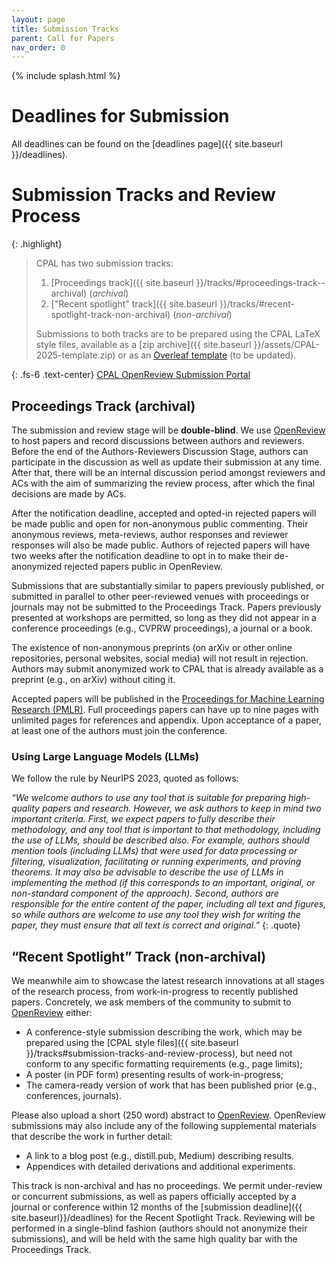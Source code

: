 ```yaml
---
layout: page
title: Submission Tracks
parent: Call for Papers
nav_order: 0
---
```


{% include splash.html %}

# Deadlines for Submission

All deadlines can be found on the [deadlines page]({{ site.baseurl
}}/deadlines).


# Submission Tracks and Review Process

{: .highlight}
> CPAL has two submission tracks:
> 1. [Proceedings track]({{ site.baseurl }}/tracks/#proceedings-track--archival) (*archival*)
> 2. ["Recent spotlight" track]({{ site.baseurl }}/tracks/#recent-spotlight-track-non-archival) (*non-archival*)
> 
> Submissions to both tracks are to be prepared using the CPAL
> LaTeX style files, available as a [zip archive]({{ site.baseurl }}/assets/CPAL-2025-template.zip)
> or as an [Overleaf template](https://www.overleaf.com/latex/templates/cpal-2024/kcdjgbnkzmpj) (to be updated).

{: .fs-6 .text-center}
[CPAL OpenReview Submission Portal](https://openreview.net/group?id=CPAL.cc/2024)


## Proceedings Track  (archival)

The submission and review stage will be **double-blind**. We use 
[OpenReview](https://openreview.net/group?id=CPAL.cc/2024/Conference)
to host
papers and record discussions between authors and reviewers. Before the end of the
Authors-Reviewers Discussion Stage, authors can participate in the discussion as
well as update their submission at any time. After that, there will be an
internal discussion period amongst reviewers and ACs with the aim of
summarizing the review process, after which the final decisions are made by
ACs.

After the notification deadline, accepted and opted-in rejected papers will be
made public and open for non-anonymous public commenting. Their anonymous
reviews, meta-reviews, author responses and reviewer responses will also be
made public. Authors of rejected papers will have two weeks after the
notification deadline to opt in to make their de-anonymized rejected papers
public in OpenReview.

Submissions that are substantially similar to papers previously published, or
submitted in parallel to other peer-reviewed venues with proceedings or
journals may not be submitted to the Proceedings Track. Papers previously
presented at workshops are permitted, so long as they did not appear in a
conference proceedings (e.g., CVPRW proceedings), a journal or a book.

The existence of non-anonymous preprints (on arXiv or other online
repositories, personal websites, social media) will not result in rejection.
Authors may submit anonymized work to CPAL that is already available as a
preprint (e.g., on arXiv) without citing it.

Accepted papers will be published in the [Proceedings for Machine Learning
Research (PMLR)](https://proceedings.mlr.press/). Full proceedings papers can
have up to nine pages with unlimited pages for references and appendix. Upon
acceptance of a paper, at least one of the authors must join the conference.

### Using Large Language Models (LLMs) 
We follow the rule by NeurIPS 2023, quoted as follows:

*“We welcome authors to use any tool that is suitable for preparing high-quality papers and research. However, we ask authors to keep in mind two important criteria. First, we expect papers to fully describe their methodology, and any tool that is important to that methodology, including the use of LLMs, should be described also. For example, authors should mention tools (including LLMs) that were used for data processing or filtering, visualization, facilitating or running experiments, and proving theorems. It may also be advisable to describe the use of LLMs in implementing the method (if this corresponds to an important, original, or non-standard component of the approach). Second, authors are responsible for the entire content of the paper, including all text and figures, so while authors are welcome to use any tool they wish for writing the paper, they must ensure that all text is correct and original.”*
{: .quote}

## “Recent Spotlight” Track (non-archival)

We meanwhile aim to showcase the latest research innovations at all stages of
the research process, from work-in-progress to recently published papers.
Concretely, we ask members of the community to submit to
[OpenReview](https://openreview.net/group?id=CPAL.cc/2024/Recent_Spotlight_Track)
either:
- A conference-style submission describing the work, which may be prepared using the
  [CPAL style files]({{ site.baseurl }}/tracks#submission-tracks-and-review-process),
  but need not conform to any specific formatting requirements (e.g., page
  limits);
- A poster (in PDF form) presenting results of work-in-progress;
- The camera-ready version of work that has been published prior (e.g.,
  conferences, journals).

Please also upload a short (250 word) abstract to
[OpenReview](https://openreview.net/group?id=CPAL.cc/2024/Recent_Spotlight_Track).
OpenReview submissions may also include any of the following supplemental
materials that describe the work in further detail:

- A link to a blog post (e.g., distill.pub, Medium) describing results.
- Appendices with detailed derivations and additional experiments.

This track is non-archival and has no proceedings. We permit under-review or
concurrent submissions, as well as papers officially accepted by a journal or
conference within 12 months of the [submission deadline]({{
site.baseurl}}/deadlines) for the Recent Spotlight
Track. Reviewing will be performed in a single-blind
fashion (authors should not anonymize their submissions), and will be held with
the same high quality bar with the Proceedings Track. 
